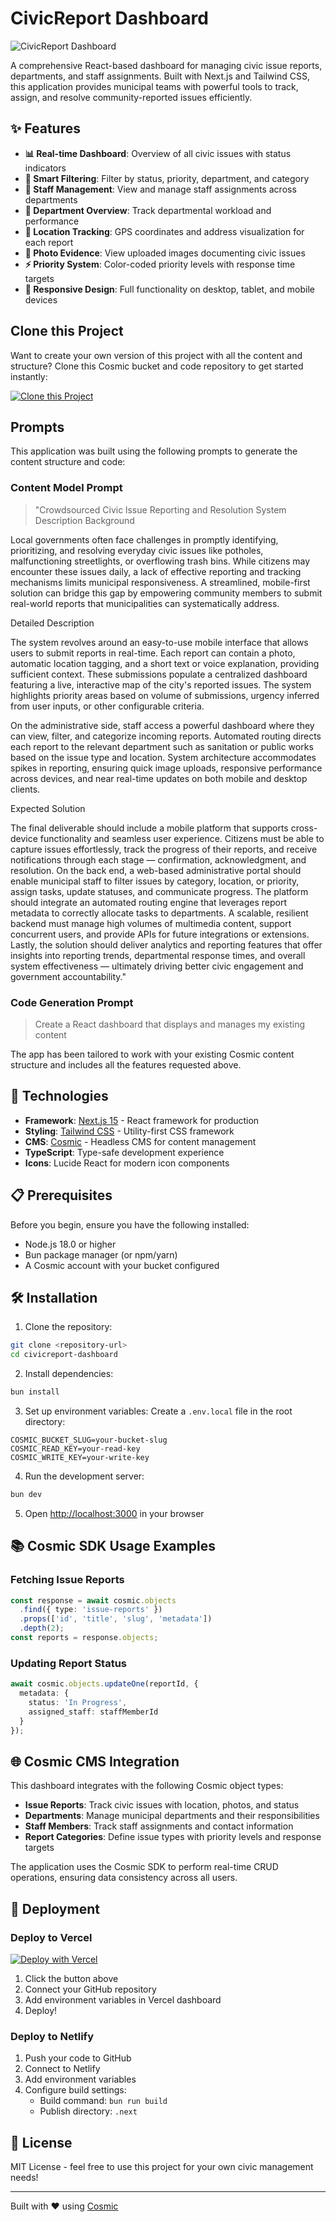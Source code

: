# CivicReport Dashboard

![CivicReport Dashboard](https://imgix.cosmicjs.com/9b316b50-9086-11f0-bcbd-9176d0adbb08-photo-1581092795360-fd1ca04f0952-1757756817625.jpg?w=1200&h=300&fit=crop&auto=format,compress)

A comprehensive React-based dashboard for managing civic issue reports, departments, and staff assignments. Built with Next.js and Tailwind CSS, this application provides municipal teams with powerful tools to track, assign, and resolve community-reported issues efficiently.

## ✨ Features

- **📊 Real-time Dashboard**: Overview of all civic issues with status indicators
- **🎯 Smart Filtering**: Filter by status, priority, department, and category
- **👥 Staff Management**: View and manage staff assignments across departments
- **🏢 Department Overview**: Track departmental workload and performance
- **📍 Location Tracking**: GPS coordinates and address visualization for each report
- **📸 Photo Evidence**: View uploaded images documenting civic issues
- **⚡ Priority System**: Color-coded priority levels with response time targets
- **📱 Responsive Design**: Full functionality on desktop, tablet, and mobile devices

## Clone this Project

Want to create your own version of this project with all the content and structure? Clone this Cosmic bucket and code repository to get started instantly:

[![Clone this Project](https://img.shields.io/badge/Clone%20this%20Project-29abe2?style=for-the-badge&logo=cosmic&logoColor=white)](https://app.cosmicjs.com/projects/new?clone_bucket=68c53bea0a2eeaef39f42b27&clone_repository=68c53fa00a2eeaef39f42b61)

## Prompts

This application was built using the following prompts to generate the content structure and code:

### Content Model Prompt

> "Crowdsourced Civic lssue Reporting and Resolution System
Description	
Background

Local governments often face challenges in promptly identifying, prioritizing, and resolving everyday civic issues like potholes, malfunctioning streetlights, or overflowing trash bins. While citizens may encounter these issues daily, a lack of effective reporting and tracking mechanisms limits municipal responsiveness. A streamlined, mobile-first solution can bridge this gap by empowering community members to submit real-world reports that municipalities can systematically address.

Detailed Description

The system revolves around an easy-to-use mobile interface that allows users to submit reports in real-time. Each report can contain a photo, automatic location tagging, and a short text or voice explanation, providing sufficient context. These submissions populate a centralized dashboard featuring a live, interactive map of the city's reported issues. The system highlights priority areas based on volume of submissions, urgency inferred from user inputs, or other configurable criteria.

On the administrative side, staff access a powerful dashboard where they can view, filter, and categorize incoming reports. Automated routing directs each report to the relevant department such as sanitation or public works based on the issue type and location. System architecture accommodates spikes in reporting, ensuring quick image uploads, responsive performance across devices, and near real-time updates on both mobile and desktop clients.

Expected Solution

The final deliverable should include a mobile platform that supports cross-device functionality and seamless user experience. Citizens must be able to capture issues effortlessly, track the progress of their reports, and receive notifications through each stage — confirmation, acknowledgment, and resolution.
On the back end, a web-based administrative portal should enable municipal staff to filter issues by category, location, or priority, assign tasks, update statuses, and communicate progress. The platform should integrate an automated routing engine that leverages report metadata to correctly allocate tasks to departments.
A scalable, resilient backend must manage high volumes of multimedia content, support concurrent users, and provide APIs for future integrations or extensions. Lastly, the solution should deliver analytics and reporting features that offer insights into reporting trends, departmental response times, and overall system effectiveness — ultimately driving better civic engagement and government accountability."

### Code Generation Prompt

> Create a React dashboard that displays and manages my existing content

The app has been tailored to work with your existing Cosmic content structure and includes all the features requested above.

## 🚀 Technologies

- **Framework**: [Next.js 15](https://nextjs.org/) - React framework for production
- **Styling**: [Tailwind CSS](https://tailwindcss.com/) - Utility-first CSS framework
- **CMS**: [Cosmic](https://www.cosmicjs.com/docs) - Headless CMS for content management
- **TypeScript**: Type-safe development experience
- **Icons**: Lucide React for modern icon components

## 📋 Prerequisites

Before you begin, ensure you have the following installed:
- Node.js 18.0 or higher
- Bun package manager (or npm/yarn)
- A Cosmic account with your bucket configured

## 🛠️ Installation

1. Clone the repository:
```bash
git clone <repository-url>
cd civicreport-dashboard
```

2. Install dependencies:
```bash
bun install
```

3. Set up environment variables:
Create a `.env.local` file in the root directory:
```env
COSMIC_BUCKET_SLUG=your-bucket-slug
COSMIC_READ_KEY=your-read-key
COSMIC_WRITE_KEY=your-write-key
```

4. Run the development server:
```bash
bun dev
```

5. Open [http://localhost:3000](http://localhost:3000) in your browser

## 📚 Cosmic SDK Usage Examples

### Fetching Issue Reports
```typescript
const response = await cosmic.objects
  .find({ type: 'issue-reports' })
  .props(['id', 'title', 'slug', 'metadata'])
  .depth(2);
const reports = response.objects;
```

### Updating Report Status
```typescript
await cosmic.objects.updateOne(reportId, {
  metadata: {
    status: 'In Progress',
    assigned_staff: staffMemberId
  }
});
```

## 🌐 Cosmic CMS Integration

This dashboard integrates with the following Cosmic object types:

- **Issue Reports**: Track civic issues with location, photos, and status
- **Departments**: Manage municipal departments and their responsibilities
- **Staff Members**: Track staff assignments and contact information
- **Report Categories**: Define issue types with priority levels and response targets

The application uses the Cosmic SDK to perform real-time CRUD operations, ensuring data consistency across all users.

## 🚀 Deployment

### Deploy to Vercel
[![Deploy with Vercel](https://vercel.com/button)](https://vercel.com/new)

1. Click the button above
2. Connect your GitHub repository
3. Add environment variables in Vercel dashboard
4. Deploy!

### Deploy to Netlify
1. Push your code to GitHub
2. Connect to Netlify
3. Add environment variables
4. Configure build settings:
   - Build command: `bun run build`
   - Publish directory: `.next`

## 📄 License

MIT License - feel free to use this project for your own civic management needs!

---

Built with ❤️ using [Cosmic](https://www.cosmicjs.com)
<!-- README_END -->